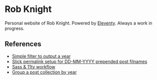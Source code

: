 # Rob Knight

Personal website of Rob Knight. Powered by [Eleventy](https://www.11ty.dev/). Always a work in progress.

## References

- [Simple filter to output a year](https://www.smashingmagazine.com/2021/03/eleventy-static-site-generator/)
- [Slick permalink setup for DD-MM-YYYY prepended post filnames](https://github.com/pdehaan/11ty-wordpress-permalinks)
- [Sass & 11ty workflow](https://www.belter.io/eleventy-sass-workflow/)
- [Group a post collection by year](https://darekkay.com/blog/eleventy-group-posts-by-year/)
